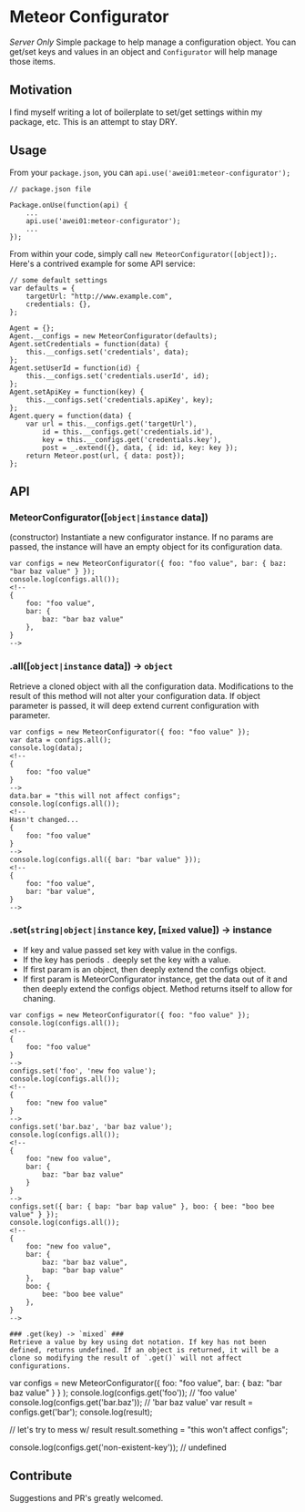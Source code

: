 # Meteor Configurator #

*Server Only* Simple package to help manage a configuration object. You can get/set keys and values in an object and `Configurator` will help manage those items.

## Motivation ##

I find myself writing a lot of boilerplate to set/get settings within my package, etc. This is an attempt to stay DRY.

## Usage ##

From your `package.json`, you can `api.use('awei01:meteor-configurator');`

```
// package.json file

Package.onUse(function(api) {
	...
	api.use('awei01:meteor-configurator');
	...
});
```

From within your code, simply call `new MeteorConfigurator([object]);`. Here's a contrived example for some API service:

```
// some default settings
var defaults = {
	targetUrl: "http://www.example.com",
	credentials: {},
};

Agent = {};
Agent.__configs = new MeteorConfigurator(defaults);
Agent.setCredentials = function(data) {
	this.__configs.set('credentials', data);
};
Agent.setUserId = function(id) {
	this.__configs.set('credentials.userId', id);
};
Agent.setApiKey = function(key) {
	this.__configs.set('credentials.apiKey', key);
};
Agent.query = function(data) {
	var url = this.__configs.get('targetUrl'),
		id = this.__configs.get('credentials.id'),
		key = this.__configs.get('credentials.key'),
		post = _.extend({}, data, { id: id, key: key });
	return Meteor.post(url, { data: post});
};
```

## API ##

### MeteorConfigurator([`object|instance` data]) ###
(constructor) Instantiate a new configurator instance. If no params are passed, the instance will have an empty object for its configuration data.
```
var configs = new MeteorConfigurator({ foo: "foo value", bar: { baz: "bar baz value" } });
console.log(configs.all());
<!--
{
	foo: "foo value",
	bar: {
		baz: "bar baz value"
	},
}
-->
```

### .all([`object|instance` data]) -> `object` ###
Retrieve a cloned object with all the configuration data. Modifications to the result of this method will not alter your configuration data. If object parameter is passed, it will deep extend current configuration with parameter.
```
var configs = new MeteorConfigurator({ foo: "foo value" });
var data = configs.all();
console.log(data);
<!--
{
	foo: "foo value"
}
-->
data.bar = "this will not affect configs";
console.log(configs.all());
<!--
Hasn't changed...
{
	foo: "foo value"
}
-->
console.log(configs.all({ bar: "bar value" }));
<!--
{
	foo: "foo value",
	bar: "bar value",
}
-->
```

### .set(`string|object|instance` key, [`mixed` value]) -> instance ###
* If key and value passed set key with value in the configs.
* If the key has periods `.` deeply set the key with a value.
* If first param is an object, then deeply extend the configs object.
* If first param is MeteorConfigurator instance, get the data out of it and then deeply extend the configs object.
Method returns itself to allow for chaning.

```
var configs = new MeteorConfigurator({ foo: "foo value" });
console.log(configs.all());
<!--
{
	foo: "foo value"
}
-->
configs.set('foo', 'new foo value');
console.log(configs.all());
<!--
{
	foo: "new foo value"
}
-->
configs.set('bar.baz', 'bar baz value');
console.log(configs.all());
<!--
{
	foo: "new foo value",
	bar: {
		baz: "bar baz value"
	}
}
-->
configs.set({ bar: { bap: "bar bap value" }, boo: { bee: "boo bee value" } });
console.log(configs.all());
<!--
{
	foo: "new foo value",
	bar: {
		baz: "bar baz value",
		bap: "bar bap value"
	},
	boo: {
		bee: "boo bee value"
	},
}
-->

### .get(key) -> `mixed` ###
Retrieve a value by key using dot notation. If key has not been defined, returns undefined. If an object is returned, it will be a clone so modifying the result of `.get()` will not affect configurations.

```
var configs = new MeteorConfigurator({ foo: "foo value", bar: { baz: "bar baz value" } } );
console.log(configs.get('foo'));
// 'foo value'
console.log(configs.get('bar.baz'));
// 'bar baz value'
var result = configs.get('bar');
console.log(result);
<!--
{
	baz: "bar baz value"
}
-->
// let's try to mess w/ result
result.something = "this won't affect configs";
<!--
Still the same...
{
	baz: "bar baz value"
}
-->

console.log(configs.get('non-existent-key'));
// undefined


## Contribute ##
Suggestions and PR's greatly welcomed.
